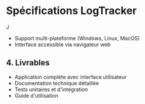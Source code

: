# Spécifications LogTracker

J
- Support multi-plateforme (Windows, Linux, MacOS)
- Interface accessible via navigateur web

## 4. Livrables
- Application complète avec interface utilisateur
- Documentation technique détaillée
- Tests unitaires et d'intégration
- Guide d'utilisation